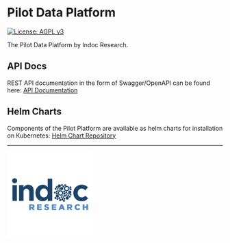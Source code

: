 # Pilot Data Platform

[![License: AGPL v3](https://img.shields.io/badge/License-AGPL_v3-blue.svg?style=for-the-badge)](https://www.gnu.org/licenses/agpl-3.0)

The Pilot Data Platform by Indoc Research. 


## API Docs
REST API documentation in the form of Swagger/OpenAPI can be found here: [API Documentation](https://pilotdataplatform.github.io/api-docs/)

## Helm Charts
Components of the Pilot Platform are available as helm charts for installation on Kubernetes: [Helm Chart Repository](https://github.com/PilotDataPlatform/helm-charts)

---
<img src="./assets/indoc_research.png" alt="Indoc Research" width="200"/>
